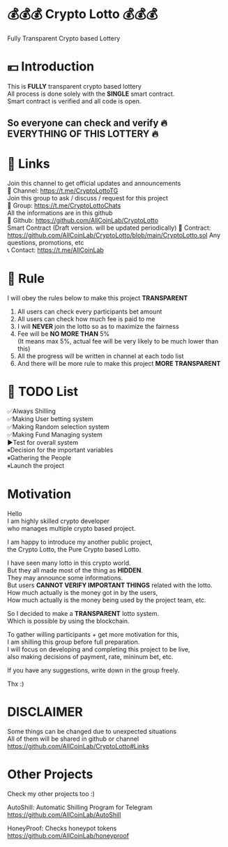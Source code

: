 # 💰💰💰 Crypto Lotto 💰💰💰
Fully Transparent Crypto based Lottery

# 💴 Introduction
This is **FULLY** transparent crypto based lottery  
All process is done solely with the **SINGLE** smart contract.  
Smart contract is verified and all code is open.  
## So everyone can check and verify 🔥 EVERYTHING OF THIS LOTTERY 🔥

# 🔗 Links
Join this channel to get official updates and announcements  
📣 Channel: https://t.me/CryptoLottoTG  
Join this group to ask / discuss / request for this project  
👥 Group: https://t.me/CryptoLottoChats  
All the informations are in this github  
📝 Github: https://github.com/AllCoinLab/CryptoLotto  
Smart Contract (Draft version. will be updated periodically)
📄 Contract: https://github.com/AllCoinLab/CryptoLotto/blob/main/CryptoLotto.sol
Any questions, promotions, etc  
📞 Contact: https://t.me/AllCoinLab  


# 📌 Rule
I will obey the rules below to make this project **TRANSPARENT**
1. All users can check every participants bet amount
2. All users can check how much fee is paid to me
3. I will **NEVER** join the lotto so as to maximize the fairness
4. Fee will be **NO MORE THAN** 5%  
(It means max 5%, actual fee will be very likely to be much lower than this)
5. All the progress will be written in channel at each todo list
6. And there will be more rule to make this project **MORE TRANSPARENT**

# 📜 TODO List
✅Always Shilling  
✅Making User betting system  
✅Making Random selection system  
✅Making Fund Managing system  
▶️Test for overall system  
⏸Decision for the important variables  
⏸Gathering the People  
⏸Launch the project  

# Motivation
Hello  
I am highly skilled crypto developer  
who manages multiple crypto based project.  

I am happy to introduce my another public project,  
the Crypto Lotto, the Pure Crypto based Lotto.  

I have seen many lotto in this crypto world.  
But they all made most of the thing as **HIDDEN**.  
They may announce some informations.  
But users **CANNOT VERIFY IMPORTANT THINGS** related with the lotto.  
How much actually is the money got in by the users,  
How much actually is the money being used by the project team, etc.  

So I decided to make a **TRANSPARENT** lotto system.  
Which is possible by using the blockchain.  

To gather willing participants + get more motivation for this,  
I am shilling this group before full preparation.  
I will focus on developing and completing this project to be live,  
also making decisions of payment, rate, mininum bet, etc.  

If you have any suggestions,
write down in the group freely.

Thx :)

# DISCLAIMER
Some things can be changed due to unexpected situations  
All of them will be shared in github or channel  
https://github.com/AllCoinLab/CryptoLotto#Links

# Other Projects
Check my other projects too :)

AutoShill: Automatic Shilling Program for Telegram  
https://github.com/AllCoinLab/AutoShill

HoneyProof: Checks honeypot tokens  
https://github.com/AllCoinLab/honeyproof

